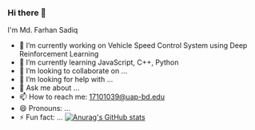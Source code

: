 ### Hi there 👋

I'm Md. Farhan Sadiq

- 🔭 I’m currently working on Vehicle Speed Control System using Deep Reinforcement Learning
- 🌱 I’m currently learning JavaScript, C++, Python
- 👯 I’m looking to collaborate on ...
- 🤔 I’m looking for help with ...
- 💬 Ask me about ...
- 📫 How to reach me: 17101039@uap-bd.edu
- 😄 Pronouns: ...
- ⚡ Fun fact: ...
[![Anurag's GitHub stats](https://github-readme-stats.vercel.app/api?username=mdfarhansadiqtalukdar)](https://github.com/anuraghazra/github-readme-stats)

